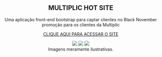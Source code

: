 
<div style="text-align: center; align-content: center;">
  <div>
    <h2> MULTIPLIC HOT SITE </h2>
  </div>
  <div>
    <p> Uma aplicação front-end bootstrap para captar clientes no Black November promoção para os clientes da Multiplic <p>
    <a href="https://multiplicnet.com.br/blacknovember/">CLIQUE AQUI PARA ACESSAR O SITE</a>
  </div>
  <div>
    <img src="https://github.com/DDMotinha/print-for-read-me/blob/main/multiplic-hot-site-1.png">
    <img src="https://github.com/DDMotinha/print-for-read-me/blob/main/multiplic-hot-site-2.png">
    <img src="https://github.com/DDMotinha/print-for-read-me/blob/main/multiplic-hot-site-3.png">
  </div>
  <div>
    Imagens meramente ilustrativas.
  </div>
</div>
